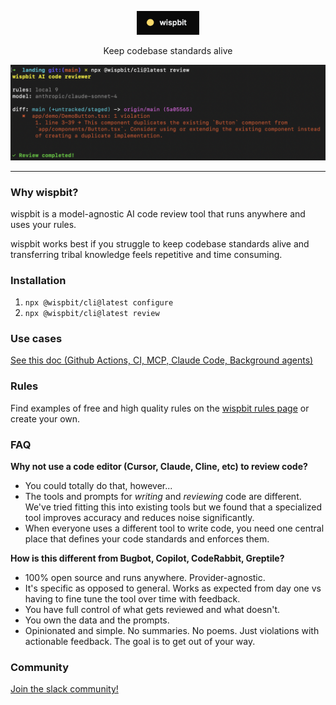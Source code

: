 <p align="center">
    <a href="https://wispbit.com">
        <picture>
            <img src="assets/banner.png" alt="wispbit logo" width="100">
        </picture>
    </a>
</p>

<p align="center">Keep codebase standards alive</p>

<p align="center">
    <a href="https://wispbit.com">
        <picture>
            <img src="assets/screenshot.png" alt="wispbit logo">
        </picture>
    </a>
</p>

---

### Why wispbit?
wispbit is a model-agnostic AI code review tool that runs anywhere and uses your rules.

wispbit works best if you struggle to keep codebase standards alive and transferring tribal knowledge feels repetitive and time consuming.

### Installation
1. `npx @wispbit/cli@latest configure`
2. `npx @wispbit/cli@latest review`

### Use cases
[See this doc (Github Actions, CI, MCP, Claude Code, Background agents)](./USE_CASES.md)

### Rules
Find examples of free and high quality rules on the [wispbit rules page](https://wispbit.com/rules) or create your own.

### FAQ
**Why not use a code editor (Cursor, Claude, Cline, etc) to review code?**
- You could totally do that, however...
- The tools and prompts for _writing_ and _reviewing_ code are different. We've tried fitting this into existing tools but we found that a specialized tool improves accuracy and reduces noise significantly.
- When everyone uses a different tool to write code, you need one central place that defines your code standards and enforces them.

**How is this different from Bugbot, Copilot, CodeRabbit, Greptile?**
- 100% open source and runs anywhere. Provider-agnostic.
- It's specific as opposed to general. Works as expected from day one vs having to fine tune the tool over time with feedback.
- You have full control of what gets reviewed and what doesn't.
- You own the data and the prompts.
- Opinionated and simple. No summaries. No poems. Just violations with actionable feedback. The goal is to get out of your way.

### Community
[Join the slack community!](https://join.slack.com/t/wispbitcommunity/shared_invite/zt-3fimtjmcm-OJTQPpcze68dRpjrGRqvDA)
